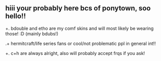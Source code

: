 hiii your probably here bcs of ponytown, soo hello!!          
--
+. bdouble and etho are my comf skins and will most likely be wearing those! :D
     (mainly bdubs!)
     
 .+ hermitcraft/life series fans or cool/not problematic ppl in general int!!
 
+. c+h are always alright, also will probably accept frqs if you ask!
